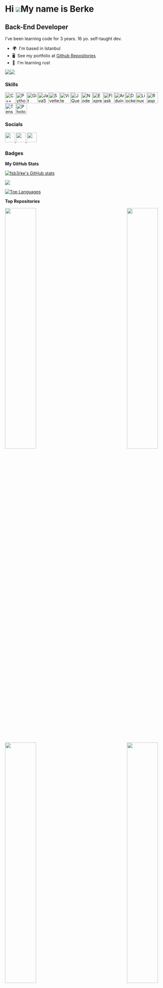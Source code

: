Hi ![](https://user-images.githubusercontent.com/18350557/176309783-0785949b-9127-417c-8b55-ab5a4333674e.gif)My name is Berke
=============================================================================================================================

Back-End Developer
------------------

I've been learning code for 3 years. 16 yo. self-taught dev.

* 🌍  I'm based in Istanbul
* 🖥️  See my portfolio at [Github Repositories](http://github.com/fsb3rke?tab=repositories)
* 🧠  I'm learning rust

<a href="https://www.github.com/fsb3rke" target="_blank" rel="noreferrer"><img
src="https://img.shields.io/github/followers/fsb3rke?logo=github&style=for-the-badge&color=64748b&labelColor=1c1917" /></a><a href="https://www.x.com/beerkeeeee7" target="_blank" rel="noreferrer"><img
src="https://img.shields.io/twitter/follow/beerkeeeee7?logo=twitter&style=for-the-badge&color=64748b&labelColor=1c1917"
/></a>

### Skills


<p align="left">
<a href="https://docs.microsoft.com/en-us/cpp/?view=msvc-170" target="_blank" rel="noreferrer"><img src="https://raw.githubusercontent.com/danielcranney/readme-generator/main/public/icons/skills/cplusplus-colored.svg" width="36" height="36" alt="C++" /></a><a href="https://www.python.org/" target="_blank" rel="noreferrer"><img src="https://raw.githubusercontent.com/danielcranney/readme-generator/main/public/icons/skills/python-colored.svg" width="36" height="36" alt="Python" /></a><a href="https://git-scm.com/" target="_blank" rel="noreferrer"><img src="https://raw.githubusercontent.com/danielcranney/readme-generator/main/public/icons/skills/git-colored.svg" width="36" height="36" alt="Git" /></a><a href="https://developer.mozilla.org/en-US/docs/Web/JavaScript" target="_blank" rel="noreferrer"><img src="https://raw.githubusercontent.com/danielcranney/readme-generator/main/public/icons/skills/javascript-colored.svg" width="36" height="36" alt="JavaScript" /></a><a href="https://svelte.dev/" target="_blank" rel="noreferrer"><img src="https://raw.githubusercontent.com/danielcranney/readme-generator/main/public/icons/skills/svelte-colored.svg" width="36" height="36" alt="Svelte" /></a><a href="https://vitejs.dev/" target="_blank" rel="noreferrer"><img src="https://raw.githubusercontent.com/danielcranney/readme-generator/main/public/icons/skills/vite-colored.svg" width="36" height="36" alt="Vite" /></a><a href="https://jquery.com/" target="_blank" rel="noreferrer"><img src="https://raw.githubusercontent.com/danielcranney/readme-generator/main/public/icons/skills/jquery-colored.svg" width="36" height="36" alt="JQuery" /></a><a href="https://nodejs.org/en/" target="_blank" rel="noreferrer"><img src="https://raw.githubusercontent.com/danielcranney/readme-generator/main/public/icons/skills/nodejs-colored.svg" width="36" height="36" alt="NodeJS" /></a><a href="https://expressjs.com/" target="_blank" rel="noreferrer"><img src="https://raw.githubusercontent.com/danielcranney/readme-generator/main/public/icons/skills/express-colored.svg" width="36" height="36" alt="Express" /></a><a href="https://flask.palletsprojects.com/en/2.0.x/" target="_blank" rel="noreferrer"><img src="https://raw.githubusercontent.com/danielcranney/readme-generator/main/public/icons/skills/flask-colored.svg" width="36" height="36" alt="Flask" /></a><a href="https://store.arduino.cc/?gclid=Cj0KCQjw2eilBhCCARIsAG0Pf8uueBifykWcsSS4LPESeGQfxGVKJYnzV7bz471XfknQJy_1VINVWM8aAkLtEALw_wcB" target="_blank" rel="noreferrer"><img src="https://raw.githubusercontent.com/danielcranney/readme-generator/main/public/icons/skills/arduino-colored.svg" width="36" height="36" alt="Arduino" /></a><a href="https://www.docker.com/" target="_blank" rel="noreferrer"><img src="https://raw.githubusercontent.com/danielcranney/readme-generator/main/public/icons/skills/docker-colored.svg" width="36" height="36" alt="Docker" /></a><a href="https://www.linux.org" target="_blank" rel="noreferrer"><img src="https://raw.githubusercontent.com/danielcranney/readme-generator/main/public/icons/skills/linux-colored.svg" width="36" height="36" alt="Linux" /></a><a href="https://www.raspberrypi.org/" target="_blank" rel="noreferrer"><img src="https://raw.githubusercontent.com/danielcranney/readme-generator/main/public/icons/skills/raspberrypi-colored.svg" width="36" height="36" alt="Raspberry Pi" /></a><a href="https://www.tensorflow.org/" target="_blank" rel="noreferrer"><img src="https://raw.githubusercontent.com/danielcranney/readme-generator/main/public/icons/skills/tensorflow-colored.svg" width="36" height="36" alt="TensorFlow" /></a><a href="https://www.adobe.com/uk/products/photoshop.html" target="_blank" rel="noreferrer"><img src="https://raw.githubusercontent.com/danielcranney/readme-generator/main/public/icons/skills/photoshop-colored.svg" width="36" height="36" alt="Photoshop" /></a>
</p>


### Socials

<p align="left"> <a href="https://www.github.com/fsb3rke" target="_blank" rel="noreferrer"> <picture> <source media="(prefers-color-scheme: dark)" srcset="https://raw.githubusercontent.com/danielcranney/readme-generator/main/public/icons/socials/github-dark.svg" /> <source media="(prefers-color-scheme: light)" srcset="https://raw.githubusercontent.com/danielcranney/readme-generator/main/public/icons/socials/github.svg" /> <img src="https://raw.githubusercontent.com/danielcranney/readme-generator/main/public/icons/socials/github.svg" width="32" height="32" /> </picture> </a> <a href="https://www.linkedin.com/in/berke-avc%C4%B1-9607022a2/" target="_blank" rel="noreferrer"> <picture> <source media="(prefers-color-scheme: dark)" srcset="https://raw.githubusercontent.com/danielcranney/readme-generator/main/public/icons/socials/linkedin-dark.svg" /> <source media="(prefers-color-scheme: light)" srcset="https://raw.githubusercontent.com/danielcranney/readme-generator/main/public/icons/socials/linkedin.svg" /> <img src="https://raw.githubusercontent.com/danielcranney/readme-generator/main/public/icons/socials/linkedin.svg" width="32" height="32" /> </picture> </a> <a href="https://www.x.com/beerkeeeee7" target="_blank" rel="noreferrer"> <picture> <source media="(prefers-color-scheme: dark)" srcset="https://raw.githubusercontent.com/danielcranney/readme-generator/main/public/icons/socials/twitter-dark.svg" /> <source media="(prefers-color-scheme: light)" srcset="https://raw.githubusercontent.com/danielcranney/readme-generator/main/public/icons/socials/twitter.svg" /> <img src="https://raw.githubusercontent.com/danielcranney/readme-generator/main/public/icons/socials/twitter.svg" width="32" height="32" /> </picture> </a></p>

### Badges

<b>My GitHub Stats</b>

<a href="http://www.github.com/fsb3rke"><img src="https://github-readme-stats.vercel.app/api?username=fsb3rke&show_icons=true&hide=issues,&count_private=true&title_color=444e59&text_color=64748b&icon_color=64748b&bg_color=1c1917&hide_border=true&show_icons=true" alt="fsb3rke's GitHub stats" /></a>

<a href="http://www.github.com/fsb3rke"><img src="https://github-readme-streak-stats.herokuapp.com/?user=fsb3rke&stroke=64748b&background=1c1917&ring=444e59&fire=444e59&currStreakNum=64748b&currStreakLabel=444e59&sideNums=64748b&sideLabels=64748b&dates=64748b&hide_border=true" /></a>

<a href="https://github.com/fsb3rke" align="left"><img src="https://github-readme-stats.vercel.app/api/top-langs/?username=fsb3rke&langs_count=10&title_color=444e59&text_color=64748b&icon_color=64748b&bg_color=1c1917&hide_border=true&locale=en&custom_title=Top%20%Languages" alt="Top Languages" /></a>

<b>Top Repositories</b>

<div width="100%" align="center"><a href="https://github.com/fsb3rke/SpoTube" align="left"><img align="left" width="45%" src="https://github-readme-stats.vercel.app/api/pin/?username=fsb3rke&repo=SpoTube&title_color=444e59&text_color=64748b&icon_color=64748b&bg_color=1c1917&hide_border=true&locale=en" /></a><a href="https://github.com/fsb3rke/todocli" align="right"><img align="right" width="45%" src="https://github-readme-stats.vercel.app/api/pin/?username=fsb3rke&repo=todocli&title_color=444e59&text_color=64748b&icon_color=64748b&bg_color=1c1917&hide_border=true&locale=en" /></a></div><br /><br /><br /><br /><br /><br /><br />

<br /><br /><br /><br /><br />

<div width="100%" align="center"><a href="https://github.com/fsb3rke/DailyBackground" align="left"><img align="left" width="45%" src="https://github-readme-stats.vercel.app/api/pin/?username=fsb3rke&repo=DailyBackground&title_color=444e59&text_color=64748b&icon_color=64748b&bg_color=1c1917&hide_border=true&locale=en" /></a><a href="https://github.com/fsb3rke/atu" align="right"><img align="right" width="45%" src="https://github-readme-stats.vercel.app/api/pin/?username=fsb3rke&repo=atu&title_color=444e59&text_color=64748b&icon_color=64748b&bg_color=1c1917&hide_border=true&locale=en" /></a></div>
